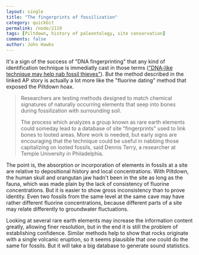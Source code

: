 ```yaml
---
layout: single 
title: "The fingerprints of fossilization" 
category: quickbit
permalink: /node/2119
tags: [Piltdown, history of paleontology, site conservation] 
comments: false 
author: John Hawks 
---
```



It's a sign of the success of "DNA fingerprinting" that any kind of identification technique is immediatly cast in those terms (<a href="http://www.msnbc.msn.com/id/32271709/ns/technology_and_science-science/">"DNA-like technique may help nab fossil thieves"</a>). But the method described in the linked AP story is actually a lot more like the "fluorine dating" method that exposed the Piltdown hoax. 

<blockquote>Researchers are testing methods designed to match chemical signatures of naturally occurring elements that seep into bones during fossilization with surrounding soil.

The process  which analyzes a group known as rare earth elements  could someday lead to a database of site "fingerprints" used to link bones to looted areas. More work is needed, but early signs are encouraging that the technique could be useful in nabbing those capitalizing on looted fossils, said Dennis Terry, a researcher at Temple University in Philadelphia.</blockquote>

The point is, the absorption or incorporation of elements in fossils at a site are relative to depositional history and local concentrations. With Piltdown, the human skull and orangutan jaw hadn't been in the site as long as the fauna, which was made plain by the lack of consistency of fluorine concentrations. But it is easier to show gross inconsistency than to prove identity. Even two fossils from the same level at the same cave may have rather different fluorine concentrations, because different parts of a site may relate differently to groundwater fluctuations. 

Looking at several rare earth elements may increase the information content greatly, allowing finer resolution, but in the end it is still the problem of establishing confidence. Similar methods help to show that rocks originate with a single volcanic eruption, so it seems plausible that one could do the same for fossils. But it will take a big database to generate sound statistics. 

